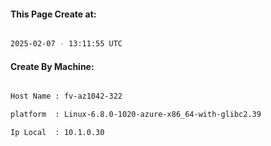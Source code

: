 
   
#### This Page Create at:

```bash

2025-02-07 - 13:11:55 UTC

```

#### Create By Machine:

```bash

Host Name : fv-az1042-322

platform  : Linux-6.8.0-1020-azure-x86_64-with-glibc2.39

Ip Local  : 10.1.0.30

```

